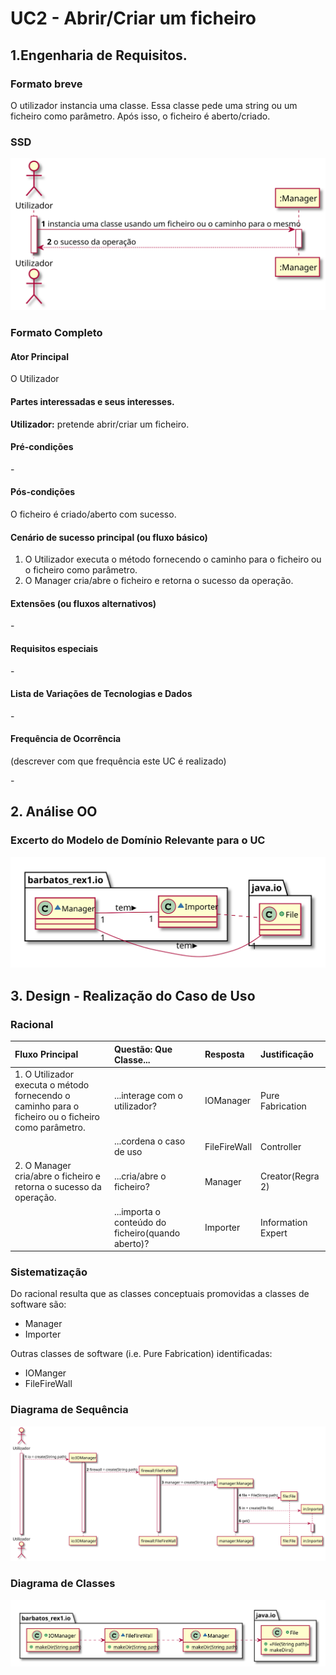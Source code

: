 # UC2 - Abrir/Criar um ficheiro

## 1.Engenharia de Requisitos.
### Formato breve

O utilizador instancia uma classe. Essa classe pede uma string ou um ficheiro como parâmetro.
Após isso, o ficheiro é aberto/criado.

### SSD
![](UC2_SSD.svg)

### Formato Completo

#### Ator Principal
O Utilizador

#### Partes interessadas e seus interesses.

**Utilizador:** pretende abrir/criar um ficheiro.

#### Pré-condições

\-

#### Pós-condições

O ficheiro é criado/aberto com sucesso.


#### Cenário de sucesso principal (ou fluxo básico)

1. O Utilizador executa o método fornecendo o caminho para o ficheiro ou o ficheiro como parâmetro. 
2. O Manager cria/abre o ficheiro e retorna o sucesso da operação. 



#### Extensões (ou fluxos alternativos)

\-

#### Requisitos especiais

\-

#### Lista de Variações de Tecnologias e Dados

\-

#### Frequência de Ocorrência
(descrever com que frequência este UC é realizado)

\-


## 2. Análise OO

### Excerto do Modelo de Domínio Relevante para o UC

![](UC2_MD.svg)


## 3. Design - Realização do Caso de Uso

### Racional

| Fluxo Principal | Questão: Que Classe... | Resposta  | Justificação  |
|:--------------  |:---------------------- |:----------|:---------------------------- |
| 1. O Utilizador executa o método fornecendo o caminho para o ficheiro ou o ficheiro como parâmetro. |...interage com o utilizador?| IOManager|Pure Fabrication|
| |...cordena o caso de uso| FileFireWall|Controller
| 2. O Manager cria/abre o ficheiro e retorna o sucesso da operação.|...cria/abre o ficheiro?|Manager| Creator(Regra 2)|
| |...importa o conteúdo do ficheiro(quando aberto)?| Importer|Information Expert


### Sistematização ##

 Do racional resulta que as classes conceptuais promovidas a classes de software são:

* Manager
* Importer

Outras classes de software (i.e. Pure Fabrication) identificadas:  

* IOManger
* FileFireWall


###	Diagrama de Sequência

![SD_UCX.png](UC2_SD.svg)


###	Diagrama de Classes

![CD_UCX.png](UC1_CD.svg)
 


